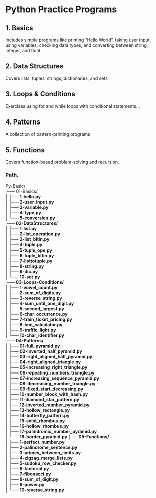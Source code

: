 # Python Practice Programs

## 1. Basics

Includes simple programs like printing “Hello World”, taking user input, using variables, checking data types, and converting between string, integer, and float.

## 2. Data Structures

Covers lists, tuples, strings, dictionaries, and sets 

## 3. Loops & Conditions

Exercises using for and while loops with conditional statements. .

## 4. Patterns

A collection of pattern-printing programs 

## 5. Functions

Covers function-based problem-solving and recursion.

### Path.<br>
Py-Basic/<br>
├── 01-Basics/<br><b>
│   ├── 1-hello.py<br>
│   ├── 2-user_input.py<br>
│   ├── 3-variable.py<br>
│   ├── 4-type.py<br>
│   └── 5-conversion.py<br>
├── 02-DataStructures/<br><b>
│   ├── 1-list.py<br>
│   ├── 2-list_operation.py<br>
│   ├── 3-list_bltin.py<br>
│   ├── 4-tuple.py<br>
│   ├── 5-tuple_ope.py<br>
│   ├── 6-tuple_bltin.py<br>
│   ├── 7-listtotuple.py<br>
│   ├── 8-string.py<br>
│   ├── 9-dic.py<br>
│   └── 10-set.py<br>
├── 03-Loops-Conditions/<br><b>
│   ├── 1-vowel_count.py<br>
│   ├── 2-sum_of_digits.py<br>
│   ├── 3-reverse_string.py<br>
│   ├── 4-sum_until_one_digit.py<br>
│   ├── 5-second_largest.py<br>
│   ├── 6-char_occurrence.py<br>
│   ├── 7-train_ticket_pricing.py<br>
│   ├── 8-bmi_calculator.py<br>
│   ├── 9-traffic_light.py<br>
│   └── 10-char_identifier.py<br>
├── 04-Patterns/<b><br>
│   ├── 01-full_pyramid.py<br>
│   ├── 02-inverted_half_pyramid.py<br>
│   ├── 03-right_aligned_half_pyramid.py<br>
│   ├── 04-right_aligned_triangle.py<br>
│   ├── 05-increasing_right_triangle.py<br>
│   ├── 06-repeating_numbers_triangle.py<br>
│   ├── 07-increasing_sequence_pyramid.py<br>
│   ├── 08-decreasing_number_triangle.py<br>
│   ├── 09-fixed_start_decreasing.py<br>
│   ├── 10-number_block_with_hash.py<br>
│   ├── 11-diamond_star_pattern.py<br>
│   ├── 12-inverted_number_pyramid.py<br>
│   ├── 13-hollow_rectangle.py<br>
│   ├── 14-butterfly_pattern.py<br>
│   ├── 15-solid_rhombus.py<br>
│   ├── 16-hollow_rhombus.py<br>
│   ├── 17-palindromic_number_pyramid.py<br>
│   └── 18-border_pyramid.py
├── 05-Functions/<b><br>
│   ├── 1-perfect_number.py<br>
│   ├── 2-palindrome_sentence.py<br>
│   ├── 3-primes_between_limits.py<br>
│   ├── 4-zigzag_merge_lists.py<br>
│   ├── 5-sudoku_row_checker.py<br>
│   ├── 6-factorial.py<br>
│   ├── 7-fibonacci.py<br>
│   ├── 8-sum_of_digit.py<br>
│   ├── 9-power.py<br>
│   └── 10-reverse_string.py<br>
